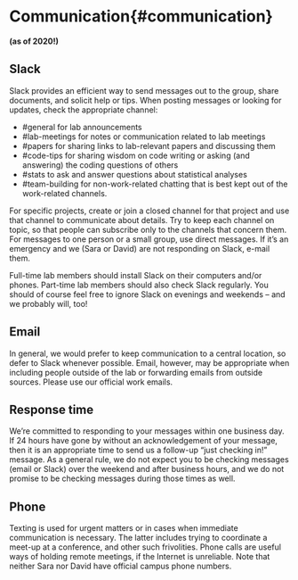 # Communication{#communication}

**(as of 2020!)**
## Slack

Slack provides an efficient way to send messages out to the group, share documents, and solicit help or tips. When posting messages or looking for updates, check the appropriate channel: 

- #general for lab announcements
- #lab-meetings for notes or communication related to lab meetings
- #papers for sharing links to lab-relevant papers and discussing them
- #code-tips for sharing wisdom on code writing or asking (and answering) the coding questions of others
- #stats to ask and answer questions about statistical analyses 
- #team-building for non-work-related chatting that is best kept out of the work-related channels.

For specific projects, create or join a closed channel for that project and use that channel to communicate about details. Try to keep each channel on topic, so that people can subscribe only to the channels that concern them. For messages to one person or a small group, use direct messages. If it’s an emergency and we (Sara or David) are not responding on Slack, e-mail them.

Full-time lab members should install Slack on their computers and/or phones. Part-time lab members should also check Slack regularly. You should of course feel free to ignore Slack on evenings and weekends – and we probably will, too!

## Email

In general, we would prefer to keep communication to a central location, so defer to Slack whenever possible. Email, however, may be appropriate when including people outside of the lab or forwarding emails from outside sources.  Please use our official work emails. 

## Response time

We’re committed to responding to your messages within one business day. If 24 hours have gone by without an acknowledgement of your message, then it is an appropriate time to send us a follow-up “just checking in!” message. As a general rule, we do not expect you to be checking messages (email or Slack) over the weekend and after business hours, and we do not promise to be checking messages during those times as well.

## Phone

Texting is used for urgent matters or in cases when immediate communication is necessary. The latter includes trying to coordinate a meet-up at a conference, and other such frivolities. Phone calls are useful ways of holding remote meetings, if the Internet is unreliable. Note that neither Sara nor David have official campus phone numbers.
